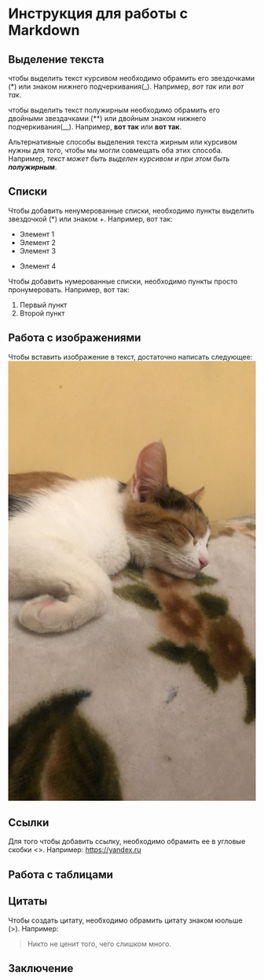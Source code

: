 # Инструкция для работы с Markdown

## Выделение текста

чтобы выделить текст курсивом необходимо обрамить его звездочками (*) или знаком нижнего подчеркивания(_).
Например, *вот так* или _вот так_.

чтобы выделить текст полужирным необходимо обрамить его двойными звездачками (**) или двойным знаком нижнего подчеркивания(__).
Например, **вот так** или __вот так__.

Альтернативные способы выделения текста жирным или курсивом нужны для того, чтобы мы могли совмещать оба этих способа. 
Например, _текст может быть выделен курсивом и при этом быть **полужирным**_.

## Списки

Чтобы добавить ненумерованные списки, необходимо пункты выделить звездочкой (*) или знаком +.
Например, вот так:
* Элемент 1
* Элемент 2
* Элемент 3
+ Элемент 4

Чтобы добавить нумерованные списки, необходимо пункты просто пронумеровать.
Например, вот так:
1. Первый пункт
2. Второй пункт

## Работа с изображениями

Чтобы вставить изображение  в текст, достаточно написать следующее:
![Привет, это Соня!](Sonya.jpg)

## Ссылки

Для того чтобы добавить ссылку, необходимо обрамить ее в угловые скобки <>.
Например: <https://yandex.ru>

## Работа с таблицами

## Цитаты

Чтобы создать цитату, необходимо обрамить цитату знаком юольше (>).
Например: 
> Никто не ценит того, чего слишком много.

## Заключение

